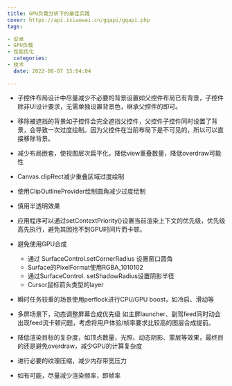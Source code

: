```yaml
---
title: GPU负载分析下的最佳实践
cover: https://api.ixiaowai.cn/gqapi/gqapi.php
tags:

- 安卓
- GPU负载
- 性能优化
  categories:
- 技术
  date: 2022-08-07 15:04:04

---
```


- 子控件布局设计中尽量减少不必要的背景设置如父控件布局已有背景，子控件除非UI设计要求，无需单独设置背景色，继承父控件的即可。

- 移除被遮挡的背景如子控件会完全遮挡父控件，父控件子控件同时设置了背景，会导致一次过度绘制。因为父控件在当前布局下是不可见的，所以可以直接移除背景。

- 减少布局嵌套，使视图层次扁平化，降低view重叠数量，降低overdraw可能性

- Canvas.clipRect减少重叠区域过度绘制

- 使用ClipOutlineProvider绘制圆角减少过度绘制

- 慎用半透明效果

- 应用程序可以通过setContextPriority()设置当前渲染上下文的优先级，优先级高先执行，避免其因抢不到GPU时间片而卡顿。

- 避免使用GPU合成
  - 通过 SurfaceControl.setCornerRadius 设置窗口圆角
  - Surface的PixelFormat使用RGBA_1010102
  - 通过SurfaceControl. setShadowRadius设置阴影半径
  - Cursor鼠标箭头类型的layer

- 瞬时任务较重的场景使用perflock进行CPU/GPU boost，如冷启、滑动等

- 多屏场景下，动态调整屏幕合成优先级 如主屏launcher、副驾feed同时动会出现feed流卡顿问题，考虑将用户体验/帧率要求比较高的图层合成提前。

- 降低渲染目标的复杂度，如顶点数量，光照、动态阴影、蒙层等效果，最终目的还是避免overdraw，减少GPU的计算复杂度

- 进行必要的纹理压缩，减少内存带宽压力

- 如有可能，尽量减少渲染频率，即帧率
